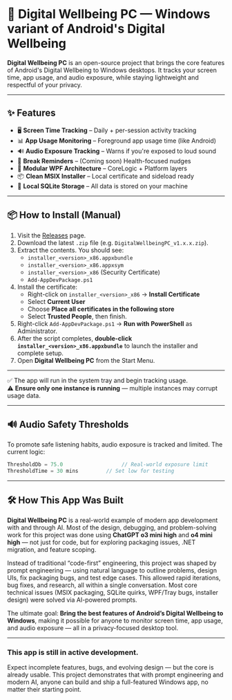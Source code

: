 # 🧭 Digital Wellbeing PC — Windows variant of Android's Digital Wellbeing

**Digital Wellbeing PC** is an open-source project that brings the core features of Android's Digital Wellbeing to Windows desktops. It tracks your screen time, app usage, and audio exposure, while staying lightweight and respectful of your privacy.

---

## ✨ Features

- 🖥️ **Screen Time Tracking** – Daily + per-session activity tracking
- 📊 **App Usage Monitoring** – Foreground app usage time (like Android)
- 🔊 **Audio Exposure Tracking** – Warns if you're exposed to loud sound
- 🧠 **Break Reminders** – (Coming soon) Health-focused nudges
- 🧱 **Modular WPF Architecture** – CoreLogic + Platform layers
- 📦 **Clean MSIX Installer** – Local certificate and sideload ready
- 💽 **Local SQLite Storage** – All data is stored on your machine

---

## 📦 How to Install (Manual)

1. Visit the [Releases](https://github.com/swarajdhondge/digitalwellbeingpc/releases) page.
2. Download the latest `.zip` file (e.g. `DigitalWellbeingPC_v1.x.x.zip`).
3. Extract the contents. You should see:
   - `installer_<version>_x86.appxbundle`
   - `installer_<version>_x86.appxsym`
   - `installer_<version>_x86` (Security Certificate)
   - `Add-AppDevPackage.ps1`
4. Install the certificate:
   - Right-click on `installer_<version>_x86` → **Install Certificate**
   - Select **Current User**
   - Choose **Place all certificates in the following store**
   - Select **Trusted People**, then finish.
5. Right-click `Add-AppDevPackage.ps1` → **Run with PowerShell** as Administrator.
6. After the script completes, **double-click `installer_<version>_x86.appxbundle`** to launch the installer and complete setup.
7. Open **Digital Wellbeing PC** from the Start Menu.

---

✅ The app will run in the system tray and begin tracking usage.  
⚠️ **Ensure only one instance is running** — multiple instances may corrupt usage data.

---

## 🔊 Audio Safety Thresholds

To promote safe listening habits, audio exposure is tracked and limited. The current logic:

```csharp
ThresholdDb = 75.0                   // Real-world exposure limit
ThresholdTime = 30 mins			// Set low for testing
```

---

## 🛠️ How This App Was Built

**Digital Wellbeing PC** is a real-world example of modern app development with and through AI.
Most of the design, debugging, and problem-solving work for this project was done using **ChatGPT o3 mini high** and **o4 mini high** — not just for code, but for exploring packaging issues, .NET migration, and feature scoping.

Instead of traditional “code-first” engineering, this project was shaped by prompt engineering — using natural language to outline problems, design UIs, fix packaging bugs, and test edge cases. This allowed rapid iterations, bug fixes, and research, all within a single conversation. Most core technical issues (MSIX packaging, SQLite quirks, WPF/Tray bugs, installer design) were solved via AI-powered prompts.

The ultimate goal:
**Bring the best features of Android’s Digital Wellbeing to Windows**, making it possible for anyone to monitor screen time, app usage, and audio exposure — all in a privacy-focused desktop tool.

---

### This app is still in active development.
Expect incomplete features, bugs, and evolving design — but the core is already usable.
This project demonstrates that with prompt engineering and modern AI, anyone can build and ship a full-featured Windows app, no matter their starting point.